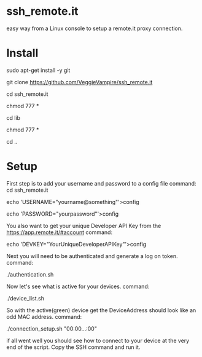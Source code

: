 # ssh_remote.it
easy way from a Linux console to setup a remote.it proxy connection.

# Install

sudo apt-get install -y git

git clone https://github.com/VeggieVampire/ssh_remote.it

cd ssh_remote.it

chmod 777 *

cd lib

chmod 777 *

cd ..

# Setup

First step is to add your username and password to a config file
command:
cd ssh_remote.it

echo 'USERNAME="yourname@something"'>config

echo 'PASSWORD="yourpassword"'>config

You also want to get your unique Developer API Key from the https://app.remote.it/#account
command:

echo 'DEVKEY="YourUniqueDeveloperAPIKey"'>config

Next you will need to be authenticated and generate a log on token.
command:

./authentication.sh

Now let's see what is active for your devices. 
command:

./device_list.sh

So with the active(green) device get the DeviceAddress should look like an odd MAC address.
command:

./connection_setup.sh "00:00...:00"

if all went well you should see how to connect to your device at the very end of the script. Copy the SSH command and run it.

